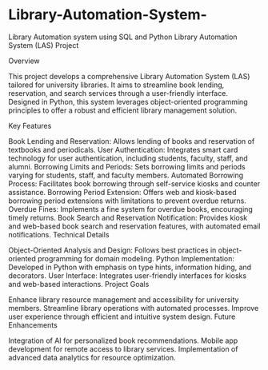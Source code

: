 # Library-Automation-System-
Library Automation system using SQL and Python 
Library Automation System (LAS) Project

Overview

This project develops a comprehensive Library Automation System (LAS) tailored for university libraries. It aims to streamline book lending, reservation, and search services through a user-friendly interface. Designed in Python, this system leverages object-oriented programming principles to offer a robust and efficient library management solution.

Key Features

Book Lending and Reservation: Allows lending of books and reservation of textbooks and periodicals.
User Authentication: Integrates smart card technology for user authentication, including students, faculty, staff, and alumni.
Borrowing Limits and Periods: Sets borrowing limits and periods varying for students, staff, and faculty members.
Automated Borrowing Process: Facilitates book borrowing through self-service kiosks and counter assistance.
Borrowing Period Extension: Offers web and kiosk-based borrowing period extensions with limitations to prevent overdue returns.
Overdue Fines: Implements a fine system for overdue books, encouraging timely returns.
Book Search and Reservation Notification: Provides kiosk and web-based book search and reservation features, with automated email notifications.
Technical Details

Object-Oriented Analysis and Design: Follows best practices in object-oriented programming for domain modeling.
Python Implementation: Developed in Python with emphasis on type hints, information hiding, and decorators.
User Interface: Integrates user-friendly interfaces for kiosks and web-based interactions.
Project Goals

Enhance library resource management and accessibility for university members.
Streamline library operations with automated processes.
Improve user experience through efficient and intuitive system design.
Future Enhancements

Integration of AI for personalized book recommendations.
Mobile app development for remote access to library services.
Implementation of advanced data analytics for resource optimization.
